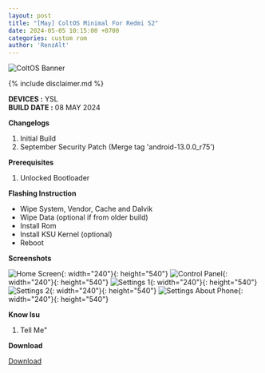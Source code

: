 ```yaml
---
layout: post
title: "[May] ColtOS Minimal For Redmi S2"
date: 2024-05-05 10:15:00 +0700
categories: custom rom
author: 'RenzAlt'
---
```

![ColtOS Banner](/assets/images/banner/crotos.jpg)

{% include disclaimer.md %}

**DEVICES :** YSL<br>
**BUILD DATE :** 08 MAY 2024<br>

**Changelogs**
<ol>
    <li>Initial Build</li>
    <li>September Security Patch (Merge tag 'android-13.0.0_r75')</li>
</ol>

**Prerequisites**
<ol>
    <li>Unlocked Bootloader</li>
</ol>

**Flashing Instruction**
<ul>
    <li>Wipe System, Vendor, Cache and Dalvik</li>
    <li>Wipe Data (optional if from older build)</li>
    <li>Install Rom</li>
    <li>Install KSU Kernel (optional)</li>
    <li>Reboot</li>
</ul>

**Screenshots**

![Home Screen](/assets/images/screenshots/2024/Mei/2.jpg){: width="240"}{: height="540"}
![Control Panel](/assets/images/screenshots/2024/Mei/4.jpg){: width="240"}{: height="540"}
![Settings 1](/assets/images/screenshots/2024/Mei/6.jpg){: width="240"}{: height="540"}
![Settings 2](/assets/images/screenshots/2024/Mei/1.jpg){: width="240"}{: height="540"}
![Settings About Phone](/assets/images/screenshots/2024/Mei/9.jpg){: width="240"}{: height="540"}

**Know Isu**
<ol>
    <li>Tell Me"</li>
</ol>

**Download**

[Download](https://t.me/renzprjkt/961/14036)




